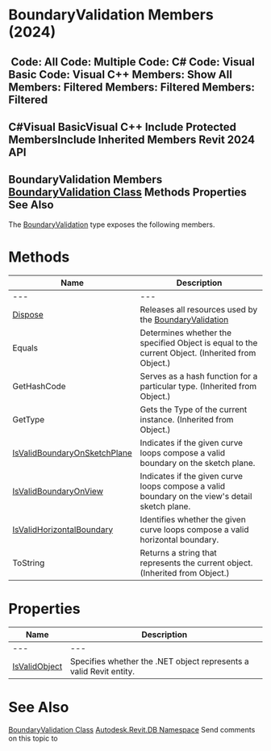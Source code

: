 # BoundaryValidation Members (2024)

﻿
 Code: All Code: Multiple Code: C# Code: Visual Basic Code: Visual C++  Members: Show All Members: Filtered Members: Filtered Members: Filtered   
---  
C#Visual BasicVisual C++
Include Protected MembersInclude Inherited Members
Revit 2024 API  
---  
BoundaryValidation Members  
[BoundaryValidation Class](82d6e0c5-f102-ce90-9521-3c2e74fbd495.md "BoundaryValidation Class") Methods Properties See Also  
---  
The [BoundaryValidation](82d6e0c5-f102-ce90-9521-3c2e74fbd495.md "BoundaryValidation Class") type exposes the following members.
# Methods
| Name | Description |
| --- | --- |
| --- | --- | --- |
| [Dispose](a6a9cd7e-9079-8b55-638b-36e40398597b.md "Dispose Method") | Releases all resources used by the [BoundaryValidation](82d6e0c5-f102-ce90-9521-3c2e74fbd495.md "BoundaryValidation Class") |
| Equals | Determines whether the specified Object is equal to the current Object. (Inherited from Object.) |
| GetHashCode | Serves as a hash function for a particular type.  (Inherited from Object.) |
| GetType | Gets the Type of the current instance. (Inherited from Object.) |
| [IsValidBoundaryOnSketchPlane](b7569e51-3390-b666-1d92-b3994f1b863c.md "IsValidBoundaryOnSketchPlane Method") | Indicates if the given curve loops compose a valid boundary on the sketch plane. |
| [IsValidBoundaryOnView](35ee6236-a777-c509-f53a-f169eb5ecee8.md "IsValidBoundaryOnView Method") | Indicates if the given curve loops compose a valid boundary on the view's detail sketch plane. |
| [IsValidHorizontalBoundary](4bd740a2-fa9e-24c5-eb53-c0dac642f1e9.md "IsValidHorizontalBoundary Method") | Identifies whether the given curve loops compose a valid horizontal boundary. |
| ToString | Returns a string that represents the current object. (Inherited from Object.) |

# Properties
| Name | Description |
| --- | --- |
| --- | --- | --- |
| [IsValidObject](f4be4313-5d88-58ba-5f10-e2e5ca2d1d83.md "IsValidObject Property") | Specifies whether the .NET object represents a valid Revit entity. |

# See Also
[BoundaryValidation Class](82d6e0c5-f102-ce90-9521-3c2e74fbd495.md "BoundaryValidation Class")
[Autodesk.Revit.DB Namespace](87546ba7-461b-c646-cbb1-2cb8f5bff8b2.md "Autodesk.Revit.DB Namespace")
Send comments on this topic to 